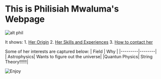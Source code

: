 # This is Philisiah Mwaluma's Webpage

![alt phil](https://github.com/Philisiah.github.io/phil.jpg)

It shows:
        1. [Her Origin](https://philisiah.github.io/index.html)
        2. [Her Skills and Experiences](https://philisiah.github.io/abt.html)
        3. [How to contact her](https://philisiah.github.io/cont.html)

Some of her interests are captured below:
| Field   | Why  |
|---------|--------|
| Astrophysics| Wants to figure out the universe|
|Quantun Physics| String Theory!!!!!!|

![Enjoy](https://github.com/Philisiah.github.io/emoji.jpg)